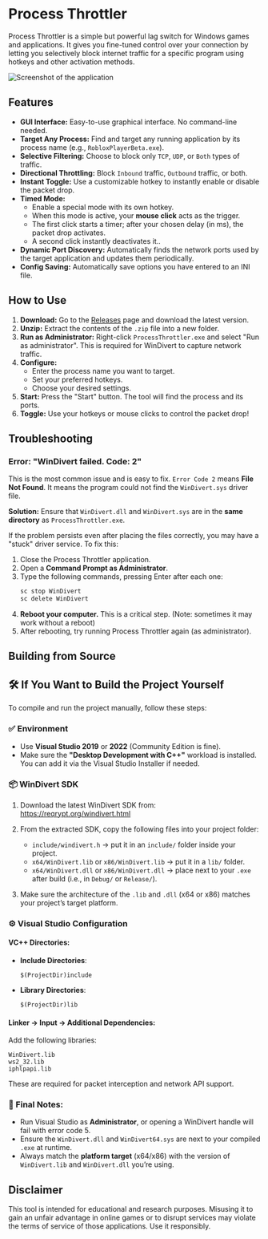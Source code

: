 # Process Throttler

Process Throttler is a simple but powerful lag switch for Windows games and applications. It gives you fine-tuned control over your connection by letting you selectively block internet traffic for a specific program using hotkeys and other activation methods.

![Screenshot of the application](https://i.imgur.com/TxBW8G4.png)  

## Features

*   **GUI Interface:** Easy-to-use graphical interface. No command-line needed.
*   **Target Any Process:** Find and target any running application by its process name (e.g., `RobloxPlayerBeta.exe`).
*   **Selective Filtering:** Choose to block only `TCP`, `UDP`, or `Both` types of traffic.
*   **Directional Throttling:** Block `Inbound` traffic, `Outbound` traffic, or both.
*   **Instant Toggle:** Use a customizable hotkey to instantly enable or disable the packet drop.
*   **Timed Mode:**
    *   Enable a special mode with its own hotkey.
    *   When this mode is active, your **mouse click** acts as the trigger.
    *   The first click starts a timer; after your chosen delay (in ms), the packet drop activates.
    *   A second click instantly deactivates it..
*   **Dynamic Port Discovery:** Automatically finds the network ports used by the target application and updates them periodically.
*   **Config Saving:** Automatically save options you have entered to an INI file.

## How to Use

1.  **Download:** Go to the [Releases](https://github.com/Wilexcess/Process-Throttler/releases) page and download the latest version.
2.  **Unzip:** Extract the contents of the `.zip` file into a new folder.
4.  **Run as Administrator:** Right-click `ProcessThrottler.exe` and select "Run as administrator". This is required for WinDivert to capture network traffic.
5.  **Configure:**
    *   Enter the process name you want to target.
    *   Set your preferred hotkeys.
    *   Choose your desired settings.
6.  **Start:** Press the "Start" button. The tool will find the process and its ports.
7.  **Toggle:** Use your hotkeys or mouse clicks to control the packet drop!

## Troubleshooting

### Error: "WinDivert failed. Code: 2"

This is the most common issue and is easy to fix. `Error Code 2` means **File Not Found**. It means the program could not find the `WinDivert.sys` driver file.

**Solution:** Ensure that `WinDivert.dll` and `WinDivert.sys` are in the **same directory** as `ProcessThrottler.exe`.

If the problem persists even after placing the files correctly, you may have a "stuck" driver service. To fix this:
1.  Close the Process Throttler application.
2.  Open a **Command Prompt as Administrator**.
3.  Type the following commands, pressing Enter after each one:
    ```cmd
    sc stop WinDivert
    sc delete WinDivert
    ```
4.  **Reboot your computer.** This is a critical step. (Note: sometimes it may work without a reboot)
5.  After rebooting, try running Process Throttler again (as administrator).

## Building from Source

## 🛠️ If You Want to Build the Project Yourself

To compile and run the project manually, follow these steps:

### ✅ Environment
- Use **Visual Studio 2019** or **2022** (Community Edition is fine).
- Make sure the **"Desktop Development with C++"** workload is installed.  
  You can add it via the Visual Studio Installer if needed.

### 📦 WinDivert SDK
1. Download the latest WinDivert SDK from:  
   https://reqrypt.org/windivert.html

2. From the extracted SDK, copy the following files into your project folder:
   - `include/windivert.h` → put it in an `include/` folder inside your project.
   - `x64/WinDivert.lib` or `x86/WinDivert.lib` → put it in a `lib/` folder.
   - `x64/WinDivert.dll` or `x86/WinDivert.dll` → place next to your `.exe` after build (i.e., in `Debug/` or `Release/`).

3. Make sure the architecture of the `.lib` and `.dll` (x64 or x86) matches your project’s target platform.

### ⚙️ Visual Studio Configuration

#### VC++ Directories:
- **Include Directories**:  
  ```
  $(ProjectDir)include
  ```
- **Library Directories**:  
  ```
  $(ProjectDir)lib
  ```

#### Linker → Input → Additional Dependencies:
Add the following libraries:
```
WinDivert.lib
ws2_32.lib
iphlpapi.lib
```

These are required for packet interception and network API support.

### 🧪 Final Notes:
- Run Visual Studio as **Administrator**, or opening a WinDivert handle will fail with error code 5.
- Ensure the `WinDivert.dll` and `WinDivert64.sys` are next to your compiled `.exe` at runtime.
- Always match the **platform target** (x64/x86) with the version of `WinDivert.lib` and `WinDivert.dll` you’re using.



## Disclaimer

This tool is intended for educational and research purposes. Misusing it to gain an unfair advantage in online games or to disrupt services may violate the terms of service of those applications. Use it responsibly.
